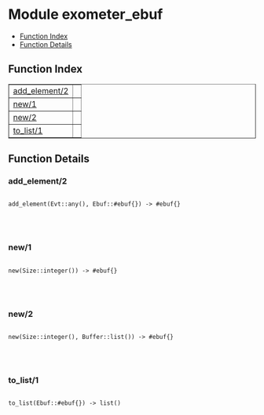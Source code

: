

# Module exometer_ebuf #
* [Function Index](#index)
* [Function Details](#functions)


<a name="index"></a>

## Function Index ##


<table width="100%" border="1" cellspacing="0" cellpadding="2" summary="function index"><tr><td valign="top"><a href="#add_element-2">add_element/2</a></td><td></td></tr><tr><td valign="top"><a href="#new-1">new/1</a></td><td></td></tr><tr><td valign="top"><a href="#new-2">new/2</a></td><td></td></tr><tr><td valign="top"><a href="#to_list-1">to_list/1</a></td><td></td></tr></table>


<a name="functions"></a>

## Function Details ##

<a name="add_element-2"></a>

### add_element/2 ###


<pre><code>
add_element(Evt::any(), Ebuf::#ebuf{}) -&gt; #ebuf{}
</code></pre>

<br></br>



<a name="new-1"></a>

### new/1 ###


<pre><code>
new(Size::integer()) -&gt; #ebuf{}
</code></pre>

<br></br>



<a name="new-2"></a>

### new/2 ###


<pre><code>
new(Size::integer(), Buffer::list()) -&gt; #ebuf{}
</code></pre>

<br></br>



<a name="to_list-1"></a>

### to_list/1 ###


<pre><code>
to_list(Ebuf::#ebuf{}) -&gt; list()
</code></pre>

<br></br>



